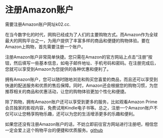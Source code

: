 # 注册Amazon账户

需要注册Amazon账户网址k02.cc. 

在当今数字化的时代，网购已经成为了人们的主要购物方式。而Amazon作为全球最大的网购平台之一，为用户提供了丰富多样的商品和便捷的购物体验。要在Amazon上购物，首先需要注册一个账户。

注册Amazon账户非常简单快捷。您只需在Amazon的官方网站上点击“注册”按钮，然后填写一些基本信息，如电子邮件地址、手机号码和密码。在注册完成后，您就可以享受到Amazon为您提供的各种优惠和便利了。

拥有Amazon账户，您可以随时随地浏览和购买您喜爱的商品，而且还可以享受到快速的配送服务和优质的售后保障。同时，Amazon还会根据您的购物习惯，为您推荐相关的商品和优惠活动，让您的购物体验更加个性化和便捷。

除了购物，拥有Amazon账户还可以享受到更多的服务，比如观看Amazon Prime会员独家的影视内容，免费试用Kindle电子书等。总之，注册一个Amazon账户不仅可以让您畅享购物乐趣，还可以为您的生活增添更多的乐趣和便利。

如果您还没有注册Amazon账户的话，不妨立即前往官方网站进行注册吧，相信您一定会爱上这个购物平台的便捷和优质服务。[github](https://github.com)